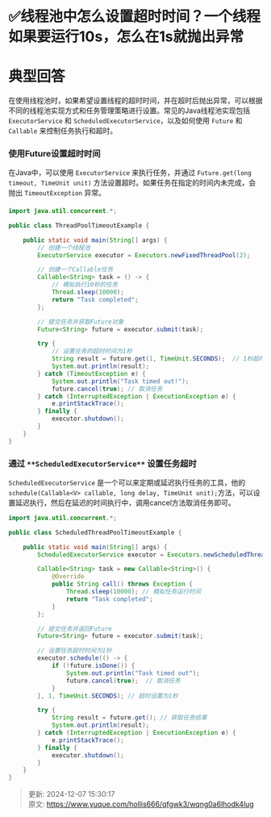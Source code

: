 # ✅线程池中怎么设置超时时间？一个线程如果要运行10s，怎么在1s就抛出异常

# 典型回答


在使用线程池时，如果希望设置线程的超时时间，并在超时后抛出异常，可以根据不同的线程池实现方式和任务管理策略进行设置。常见的Java线程池实现包括 `ExecutorService` 和 `ScheduledExecutorService`，以及如何使用 `Future` 和 `Callable` 来控制任务执行和超时。

### **使用Future设置超时时间**
在Java中，可以使用 `ExecutorService` 来执行任务，并通过 `Future.get(long timeout, TimeUnit unit)` 方法设置超时。如果任务在指定的时间内未完成，会抛出 `TimeoutException` 异常。

#### 
```java
import java.util.concurrent.*;

public class ThreadPoolTimeoutExample {

    public static void main(String[] args) {
        // 创建一个线程池
        ExecutorService executor = Executors.newFixedThreadPool(2);

        // 创建一个Callable任务
        Callable<String> task = () -> {
            // 模拟执行10秒的任务
            Thread.sleep(10000);
            return "Task completed";
        };

        // 提交任务并获取Future对象
        Future<String> future = executor.submit(task);

        try {
            // 设置任务的超时时间为1秒
            String result = future.get(1, TimeUnit.SECONDS);  // 1秒超时
            System.out.println(result);
        } catch (TimeoutException e) {
            System.out.println("Task timed out!");
            future.cancel(true); // 取消任务
        } catch (InterruptedException | ExecutionException e) {
            e.printStackTrace();
        } finally {
            executor.shutdown();
        }
    }
}
```



### **通过 **`**ScheduledExecutorService**`** 设置任务超时**
 `ScheduledExecutorService` 是一个可以来定期或延迟执行任务的工具，他的`schedule(Callable<V> callable, long delay, TimeUnit unit);`方法，可以设置延迟执行，然后在延迟的时间执行中，调用cancel方法取消任务即可。



```java
import java.util.concurrent.*;

public class ScheduledThreadPoolTimeoutExample {

    public static void main(String[] args) {
        ScheduledExecutorService executor = Executors.newScheduledThreadPool(2);

        Callable<String> task = new Callable<String>() {
            @Override
            public String call() throws Exception {
                Thread.sleep(10000); // 模拟任务运行时间
                return "Task completed";
            }
        };

        // 提交任务并返回Future
        Future<String> future = executor.submit(task);

        // 设置任务超时时间为1秒
        executor.schedule(() -> {
            if (!future.isDone()) {
                System.out.println("Task timed out");
                future.cancel(true);  // 取消任务
            }
        }, 1, TimeUnit.SECONDS); // 超时设置为1秒

        try {
            String result = future.get(); // 获取任务结果
            System.out.println(result);
        } catch (InterruptedException | ExecutionException e) {
            e.printStackTrace();
        } finally {
            executor.shutdown();
        }
    }
}
```



> 更新: 2024-12-07 15:30:17  
> 原文: <https://www.yuque.com/hollis666/qfgwk3/wqng0a6lhodk4lug>